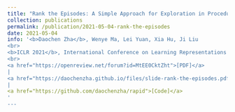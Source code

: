 ```yaml
---
title: "Rank the Episodes: A Simple Approach for Exploration in Procedurally-Generated Environments "
collection: publications
permalink: /publication/2021-05-04-rank-the-episodes
date: 2021-05-04
info: '<b>Daochen Zha</b>, Wenye Ma, Lei Yuan, Xia Hu, Ji Liu
<br>
<b>ICLR 2021</b>, International Conference on Learning Representations
<br>
<a href="https://openreview.net/forum?id=MtEE0CktZht">[PDF]</a>
|
<a href="https://daochenzha.github.io/files/slide-rank-the-episodes.pdf">[Slide]</a>'
|
<a href="https://github.com/daochenzha/rapid">[Code]</a>
'
---
```

